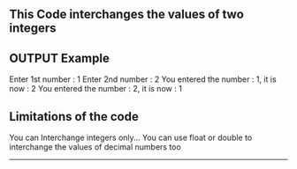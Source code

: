 This Code interchanges the values of two integers
---------------------------------------------------
OUTPUT Example
---------------------------------------------------
Enter 1st number : 
1
Enter 2nd number :
2
You entered the number : 1, it is now : 2
You entered the number : 2, it is now : 1

Limitations of the code
-----------------------------------------------------------------------------------------------------------------------------------------
You can Interchange integers only... You can use float or double to interchange the values of decimal numbers too
__________________________________________________________________________________________________________________________________________

